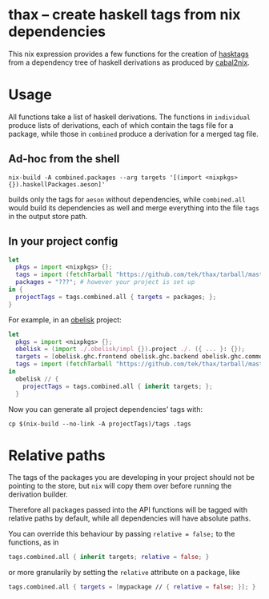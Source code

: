 # thax – create haskell tags from nix dependencies

This nix expression provides a few functions for the creation of [hasktags]
from a dependency tree of haskell derivations as produced by [cabal2nix].

# Usage

All functions take a list of haskell derivations.
The functions in `individual` produce lists of derivations, each of which
contain the tags file for a package, while those in `combined` produce
a derivation for a merged tag file.

## Ad-hoc from the shell

```shell
nix-build -A combined.packages --arg targets '[(import <nixpkgs> {}).haskellPackages.aeson]'
```

builds only the tags for `aeson` without dependencies, while `combined.all`
would build its dependencies as well and merge everything into the file `tags`
in the output store path.

## In your project config

```nix
let
  pkgs = import <nixpkgs> {};
  tags = import (fetchTarball "https://github.com/tek/thax/tarball/master") { inherit pkgs; };
  packages = "???"; # however your project is set up
in {
  projectTags = tags.combined.all { targets = packages; };
}
```

For example, in an [obelisk] project:

```nix
let
  pkgs = import <nixpkgs> {};
  obelisk = (import ./.obelisk/impl {}).project ./. ({ ... }: {});
  targets = [obelisk.ghc.frontend obelisk.ghc.backend obelisk.ghc.common];
  tags = import (fetchTarball "https://github.com/tek/thax/tarball/master") { inherit pkgs; };
in
  obelisk // {
    projectTags = tags.combined.all { inherit targets; };
  }
```

Now you can generate all project dependencies' tags with:

```shell
cp $(nix-build --no-link -A projectTags)/tags .tags
```

# Relative paths

The tags of the packages you are developing in your project should not be
pointing to the store, but `nix` will copy them over before running the
derivation builder.

Therefore all packages passed into the API functions will be tagged with
relative paths by default, while all dependencies will have absolute paths.

You can override this behaviour by passing `relative = false;` to the
functions, as in

```nix
tags.combined.all { inherit targets; relative = false; }
```

or more granularily by setting the `relative` attribute on a package, like

```nix
tags.combined.all { targets = [mypackage // { relative = false; }]; }
```

[hasktags]: https://hackage.haskell.org/package/hasktags
[cabal2nix]: https://hackage.haskell.org/package/cabal2nix
[obelisk]: https://github.com/obsidiansystems/obelisk

